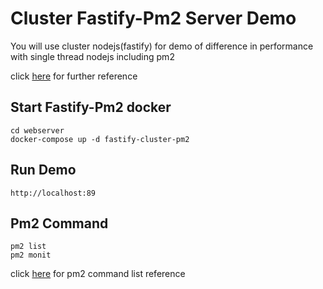 # Cluster Fastify-Pm2 Server Demo

You will use cluster nodejs(fastify) for demo of difference in performance
with single thread nodejs including pm2

click [here](https://blog.devgenius.io/how-to-scale-a-nodejs-application-a51d3e8e2d36)
for further reference

## Start Fastify-Pm2 docker

```
cd webserver
docker-compose up -d fastify-cluster-pm2
```

## Run Demo

```
http://localhost:89
```

## Pm2 Command

```
pm2 list
pm2 monit
```

click [here](https://pm2.keymetrics.io/docs/usage/quick-start/) for pm2
command list reference
